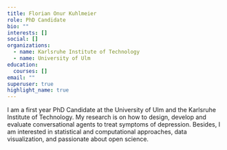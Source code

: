 ```yaml
---
title: Florian Onur Kuhlmeier
role: PhD Candidate
bio: ""
interests: []
social: []
organizations:
  - name: Karlsruhe Institute of Technology
  - name: University of Ulm
education:
  courses: []
email: ""
superuser: true
highlight_name: true
---
```

I am a first year PhD Candidate at the University of Ulm and the Karlsruhe Institute of Technology. My research is on how to design, develop and evaluate conversational agents to treat symptoms of depression. Besides, I am interested in statistical and computational approaches, data visualization, and passionate about open science.